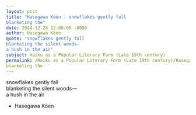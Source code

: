 ```yaml
---
layout: post
title: "Hasegawa Kōen - snowflakes gently fall  
blanketing the"
date: 2024-12-28 12:00:00 -0000
author: Hasegawa Kōen
quote: "snowflakes gently fall  
blanketing the silent woods—  
a hush in the air"
subject: Haiku as a Popular Literary Form (Late 19th century)
permalink: /Haiku as a Popular Literary Form (Late 19th century)/Hasegawa Kōen/Hasegawa Kōen - snowflakes gently fall  
blanketing the
---
```


snowflakes gently fall  
blanketing the silent woods—  
a hush in the air

- Hasegawa Kōen
